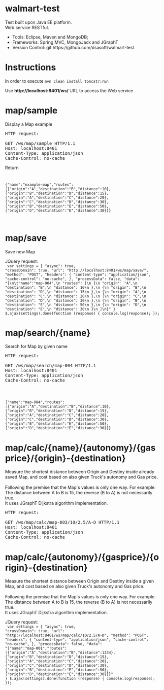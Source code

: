 # walmart-test

Test built upon Java EE platform. 
<br/>
Web service RESTful.
<ul>
	<li>Tools: Eclipse, Maven and MongoDB;</li>
	<li>Frameworks: Spring MVC, MongoJack and JGraphT</li>
	<li>Version Control: git https://github.com/dsasoft/walmart-test</li>
</ul>

# Instructions
In order to execute
<code>mvn clean install tomcat7:run</code>

Use <strong>http://localhost:8401/ws/</strong> URL to access the Web service

# map/sample

Display a Map example

<pre>
HTTP request:<br/>
GET /ws/map/sample HTTP/1.1
Host: localhost:8401
Content-Type: application/json
Cache-Control: no-cache
</pre>
Return
<code>

{"name":"example-map","routes":[{"origin":"A","destination":"B","distance":10},{"origin":"B","destination":"D","distance":15},{"origin":"A","destination":"C","distance":20},{"origin":"C","destination":"D","distance":30},{"origin":"B","destination":"E","distance":50},{"origin":"D","destination":"E","distance":30}]}
	
</code>

# map/save

Save new Map

JQuery request:<br/>
<code>
var settings = {
  "async": true,
  "crossDomain": true,
  "url": "http://localhost:8401/ws/map/save/",
  "method": "POST",
  "headers": {
    "content-type": "application/json",
    "cache-control": "no-cache",
  },
  "processData": false,
  "data": "{\n\t\"name\":\"map-004\",\n    \"routes\": [\n        {\n            \"origin\": \"A\",\n            \"destination\": \"B\",\n            \"distance\": 10\n        },\n        {\n            \"origin\": \"B\",\n            \"destination\": \"D\",\n            \"distance\": 15\n        },\n        {\n            \"origin\": \"A\",\n            \"destination\": \"C\",\n            \"distance\": 20\n        },\n        {\n            \"origin\": \"C\",\n            \"destination\": \"D\",\n            \"distance\": 30\n        },\n        {\n            \"origin\": \"B\",\n            \"destination\": \"E\",\n            \"distance\": 50\n        },\n        {\n            \"origin\": \"D\",\n            \"destination\": \"E\",\n            \"distance\": 30\n        }\n    ]\n}"
}
$.ajax(settings).done(function (response) {
  console.log(response);
});
</code>

# map/search/{name}

Search for Map by given name

<pre>
HTTP request:<br/>
GET /ws/map/search/map-004 HTTP/1.1
Host: localhost:8401
Content-Type: application/json
Cache-Control: no-cache
</pre><code>
{"name":"map-004","routes":[{"origin":"A","destination":"B","distance":10},{"origin":"B","destination":"D","distance":15},{"origin":"A","destination":"C","distance":20},{"origin":"C","destination":"D","distance":30},{"origin":"B","destination":"E","distance":50},{"origin":"D","destination":"E","distance":30}]}
</code>

# map/calc/{name}/{autonomy}/{gasprice}/{origin}-{destination}
Measure the shortest distance between Origin and Destiny inside already saved Map, and cost based on also given Truck's autonomy and Gas price.
<br/>
<br/>
Following the premise that the Map's values is only one way. For example: The distance between A to B is 15, the reverse (B to A) is not necessarily true. <br/> 
It uses JGraphT Dijkstra algorithm implementation.

<pre>
HTTP request:<br>
GET /ws/map/calc/map-003/10/2.5/A-D HTTP/1.1
Host: localhost:8401
Content-Type: application/json
Cache-Control: no-cache
</pre>

# map/calc/{autonomy}/{gasprice}/{origin}-{destination}
Measure the shortest distance between Origin and Destiny inside a given Map, and cost based on also given Truck's autonomy and Gas price. 
<br/>
<br/>
Following the premise that the Map's values is only one way. For example: The distance between A to B is 15, the reverse (B to A) is not necessarily true. 
<br/>
It uses JGraphT Dijkstra algorithm implementation.

JQuery request:</br>
<code>
var settings = {
  "async": true,
  "crossDomain": true,
  "url": "http://localhost:8401/ws/map/calc/10/2.5/A-D",
  "method": "POST",
  "headers": {
    "content-type": "application/json",
    "cache-control": "no-cache",
  },
  "processData": false,
  "data": "{\"name\":\"map-001\",\"routes\":[{\"origin\":\"A\",\"destination\":\"B\",\"distance\":1234},{\"origin\":\"B\",\"destination\":\"D\",\"distance\":15},{\"origin\":\"A\",\"destination\":\"C\",\"distance\":20},{\"origin\":\"C\",\"destination\":\"D\",\"distance\":30},{\"origin\":\"B\",\"destination\":\"E\",\"distance\":50},{\"origin\":\"D\",\"destination\":\"E\",\"distance\":30}]}"
}
$.ajax(settings).done(function (response) {
  console.log(response);
});
<code>